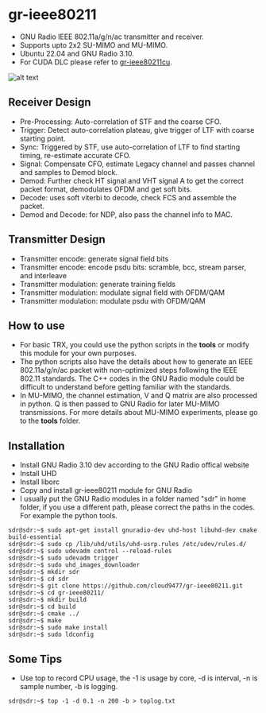 # gr-ieee80211
- GNU Radio IEEE 802.11a/g/n/ac transmitter and receiver.
- Supports upto 2x2 SU-MIMO and MU-MIMO.
- Ubuntu 22.04 and GNU Radio 3.10.
- For CUDA DLC please refer to [gr-ieee80211cu](https://github.com/cloud9477/gr-ieee80211cu).

![alt text](https://github.com/cloud9477/gr-ieee80211/blob/main/figGrTrx.png?raw=true)

Receiver Design
---------------
- Pre-Processing: Auto-correlation of STF and the coarse CFO.
- Trigger: Detect auto-correlation plateau, give trigger of LTF with coarse starting point.
- Sync: Triggered by STF, use auto-correlation of LTF to find starting timing, re-estimate accurate CFO.
- Signal: Compensate CFO, estimate Legacy channel and passes channel and samples to Demod block.
- Demod: Further check HT signal and VHT signal A to get the correct packet format, demodulates OFDM and get soft bits.
- Decode: uses soft viterbi to decode, check FCS and assemble the packet.
- Demod and Decode: for NDP, also pass the channel info to MAC.

Transmitter Design
---------------
- Transmitter encode: generate signal field bits
- Transmitter encode: encode psdu bits: scramble, bcc, stream parser, and interleave
- Transmitter modulation: generate training fields
- Transmitter modulation: modulate signal field with OFDM/QAM
- Transmitter modulation: modulate psdu with OFDM/QAM

How to use
---------------
- For basic TRX, you could use the python scripts in the **tools** or modify this module for your own purposes.
- The python scripts also have the details about how to generate an IEEE 802.11a/g/n/ac packet with non-optimized steps following the IEEE 802.11 standards. The C++ codes in the GNU Radio module could be difficult to understand before getting familiar with the standards.
- In MU-MIMO, the channel estimation, V and Q matrix are also processed in python. Q is then passed to GNU Radio for later MU-MIMO transmissions. For more details about MU-MIMO experiments, please go to the **tools** folder.

Installation
---------------
- Install GNU Radio 3.10 dev according to the GNU Radio offical website
- Install UHD
- Install liborc
- Copy and install gr-ieee80211 module for GNU Radio
- I usually put the GNU Radio modules in a folder named "sdr" in home folder, if you use a different path, please correct the paths in the codes. For example the python tools.
```console
sdr@sdr:~$ sudo apt-get install gnuradio-dev uhd-host libuhd-dev cmake build-essential
sdr@sdr:~$ sudo cp /lib/uhd/utils/uhd-usrp.rules /etc/udev/rules.d/
sdr@sdr:~$ sudo udevadm control --reload-rules
sdr@sdr:~$ sudo udevadm trigger
sdr@sdr:~$ sudo uhd_images_downloader
sdr@sdr:~$ mkdir sdr
sdr@sdr:~$ cd sdr
sdr@sdr:~$ git clone https://github.com/cloud9477/gr-ieee80211.git
sdr@sdr:~$ cd gr-ieee80211/
sdr@sdr:~$ mkdir build
sdr@sdr:~$ cd build
sdr@sdr:~$ cmake ../
sdr@sdr:~$ make
sdr@sdr:~$ sudo make install
sdr@sdr:~$ sudo ldconfig
```

Some Tips
----------
- Use top to record CPU usage, the -1 is usage by core, -d is interval, -n is sample number, -b is logging.
```console
sdr@sdr:~$ top -1 -d 0.1 -n 200 -b > toplog.txt
```
